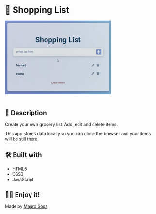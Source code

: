 # 📝 Shopping List

<img align="center" width="350" src="shopping-list.gif" style="margin-bottom: 20px;">

## 📃 Description

Create your own grocery list. Add, edit and delete items.

This app stores data locally so you can close the browser and your items will be still there.

## 🛠 Built with

- HTML5
- CSS3
- JavaScript

## 🙌🏻 Enjoy it!

Made by [Mauro Sosa](https://www.linkedin.com/in/mauro-sosa/)
